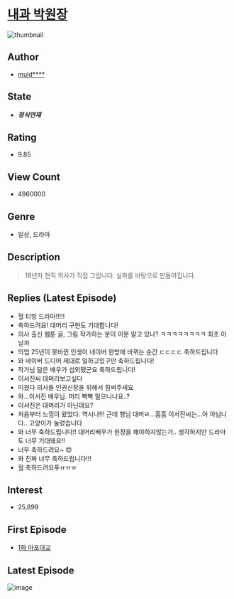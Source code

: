 # [내과 박원장](https://comic.naver.com/bestChallenge/list?titleId=739954)
![thumbnail](https://image-comic.pstatic.net/user_contents_data/challenge_comic/2020/06/04/148520/thumbnail_202x164b7643969_758b_403b_9ec0_5bdc0a123060_00001918.JPEG)

## Author
- [muld****](https://comic.naver.com/artistTitle?id=148520)

## State
- ***정식연재***

## Rating
- 9.85

## View Count
- 4960000

## Genre
- 일상, 드라마

## Description
> 18년차 현직 의사가 직접 그립니다. 실화를 바탕으로 만들어집니다.

## Replies (Latest Episode)
- 헐 티빙 드라마!!!!!
- 축하드려요! 대머리 구현도 기대합니다!
- 의사 출신 웹툰 글, 그림 작가하는 분이 이분 말고 있나? ㅋㅋㅋㅋㅋㅋㅋㅋ 최초 아닐까
- 의업 25년이 못바뀐 인생이 네이버 한방에 바뀌는 순간 ㄷㄷㄷㄷ 축하드립니다
- 와 네이버 드디어 제대로 일하고있구만 축하드립니다!
- 작가님 닮은 배우가 섭외됐군요 축하드립니다!
- 이서진씨 대머리보고싶다
- 미쳤다 의사들 인권신장을 위해서 힘써주세요
- 와...이서진 배우님. 머리 빡빡 밀으니나요..?
- 이서진은 대머리가 아닌데요?
- 처음부터 느낌이 왔었다. 역시나!!! 근데 형님 대머ㄹ...흠흠 이서진씨는...아 아닙니다.. 고양이가 눌렀습니다
- 와 너무 축하드립니다!! 대머리배우가 원장을 해야하지않는가.. 생각하지만 드라마도 너무 기대돼요!!
- 너무 축하드려요~ 😍
- 와 진짜 너무 축하드립니다!!!
- 헐 축하드려요푸ㅠㅠㅠ

## Interest
- 25,899

## First Episode
- [1화 마포대교](https://comic.naver.com/bestChallenge/detail?titleId=739954&no=1)

## Latest Episode
![image](https://image-comic.pstatic.net/user_contents_data/challenge_comic/2022/01/03/148520/upload_3689629207386678626.jpeg)
